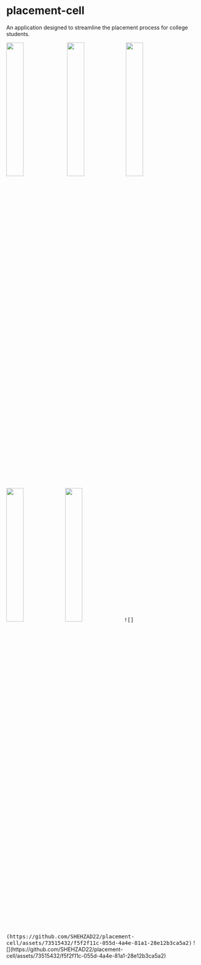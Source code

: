 # placement-cell
An application designed to streamline the placement process for college students.

<kbd>
<img src="https://github.com/SHEHZAD22/placement-cell/assets/73515432/96e8b529-215c-4f37-844f-16c472c76ed4" width="30%">
</kbd>

<img src="https://github.com/SHEHZAD22/placement-cell/assets/73515432/7a2b9adc-db5f-4f12-9ba1-1c22880539b6" width="30%">
<img src="https://github.com/SHEHZAD22/placement-cell/assets/73515432/9bdb02d8-cf83-4c11-9378-db883b51181d" width="30%">
<img src="https://github.com/SHEHZAD22/placement-cell/assets/73515432/8fc3f065-f8b2-4ad8-a063-1b5ec0fabdb2" width="30%">
<img src="https://github.com/SHEHZAD22/placement-cell/assets/73515432/f5f2f11c-055d-4a4e-81a1-28e12b3ca5a2" width="30%">
<kbd>![](https://github.com/SHEHZAD22/placement-cell/assets/73515432/f5f2f11c-055d-4a4e-81a1-28e12b3ca5a2)</kbd>
![](https://github.com/SHEHZAD22/placement-cell/assets/73515432/f5f2f11c-055d-4a4e-81a1-28e12b3ca5a2)

